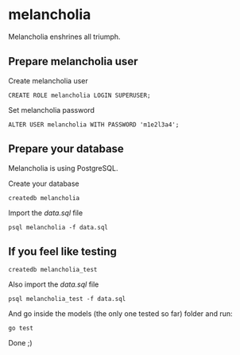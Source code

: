 melancholia
===========

Melancholia enshrines all triumph.

Prepare melancholia user
---------------------

Create melancholia user

```
CREATE ROLE melancholia LOGIN SUPERUSER;
```
Set melancholia password

```
ALTER USER melancholia WITH PASSWORD 'm1e2l3a4';
```

Prepare your database
---------------------

Melancholia is using PostgreSQL.

Create your database

```
createdb melancholia
```

Import the *data.sql* file

```
psql melancholia -f data.sql
```

If you feel like testing
------------------------

```
createdb melancholia_test
```

Also import the *data.sql* file

```
psql melancholia_test -f data.sql
```

And go inside the models (the only one tested so far) folder and run:

```
go test
```

Done ;)